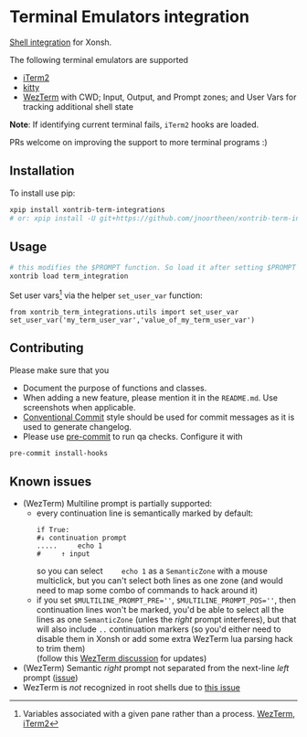 # Terminal Emulators integration
[Shell integration](https://iterm2.com/documentation-escape-codes.html) for Xonsh.

The following terminal emulators are supported
- [iTerm2](https://iterm2.com/documentation-shell-integration.html)
- [kitty](https://sw.kovidgoyal.net/kitty/shell-integration/)
- [WezTerm](https://wezfurlong.org/wezterm/shell-integration.html) with CWD; Input, Output, and Prompt zones; and User Vars for tracking additional shell state

**Note**: If identifying current terminal fails, `iTerm2` hooks are loaded.

PRs welcome on improving the support to more terminal programs :)


## Installation

To install use pip:

``` bash
xpip install xontrib-term-integrations
# or: xpip install -U git+https://github.com/jnoortheen/xontrib-term-integrations
```


## Usage

``` bash
# this modifies the $PROMPT function. So load it after setting $PROMPT if you have a custom value
xontrib load term_integration
```

Set user vars[^1] via the helper `set_user_var` function:
```xsh
from xontrib_term_integrations.utils import set_user_var
set_user_var('my_term_user_var','value_of_my_term_user_var')
```

## Contributing

Please make sure that you
* Document the purpose of functions and classes.
* When adding a new feature, please mention it in the `README.md`. Use screenshots when applicable.
* [Conventional Commit](https://www.conventionalcommits.org/en/v1.0.0/) style should be used
  for commit messages as it is used to generate changelog.
* Please use [pre-commit](https://pre-commit.com/) to run qa checks. Configure it with

```sh
pre-commit install-hooks
```

## Known issues

- (WezTerm) Multiline prompt is partially supported:
  - every continuation line is semantically marked by default:
    ```xsh
    if True:
    #↓ continuation prompt
    .....     echo 1
    #     ↑ input
    ```
    so you can select `    echo 1` as a `SemanticZone` with a mouse multiclick, but you can't select both lines as one zone (and would need to map some combo of commands to hack around it)
  - if you set `$MULTILINE_PROMPT_PRE=''`, `$MULTILINE_PROMPT_POS=''`, then continuation lines won't be marked, you'd be able to select all the lines as one `SemanticZone` (unles the _right_ prompt interferes), but that will also include `..` continuation markers (so you'd either need to disable them in Xonsh or add some extra WezTerm lua parsing hack to trim them)
    </br> (follow this [WezTerm discussion](https://github.com/wez/wezterm/discussions/3130) for updates)
- (WezTerm) Semantic _right_ prompt not separated from the next-line _left_ prompt ([issue](https://github.com/wez/wezterm/issues/3115))
- WezTerm is _not_ recognized in root shells due to [this issue](https://github.com/wez/wezterm/issues/3114)

[^1]: Variables associated with a given pane rather than a process. [WezTerm](https://wezfurlong.org/wezterm/shell-integration.html#user-vars), [iTerm2](https://iterm2.com/documentation-escape-codes.html)
